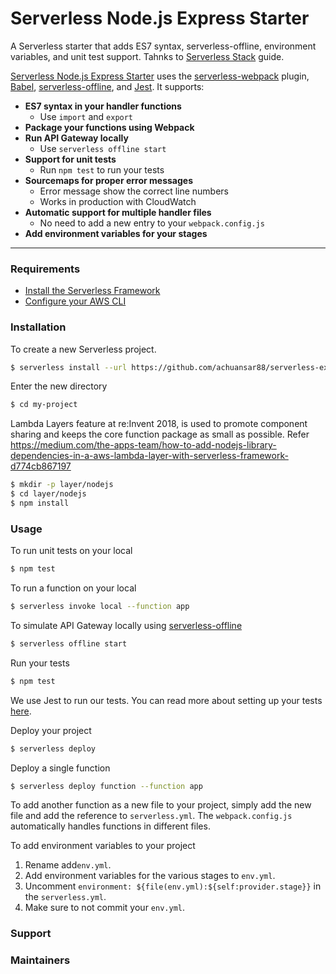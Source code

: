 # Serverless Node.js Express Starter

A Serverless starter that adds ES7 syntax, serverless-offline, environment variables, and unit test support. Tahnks to [Serverless Stack](http://serverless-stack.com) guide.

[Serverless Node.js Express Starter](https://github.com/achuansar88/serverless-express-es6) uses the [serverless-webpack](https://github.com/serverless-heaven/serverless-webpack) plugin, [Babel](https://babeljs.io), [serverless-offline](https://github.com/dherault/serverless-offline), and [Jest](https://facebook.github.io/jest/). It supports:

- **ES7 syntax in your handler functions**
  - Use `import` and `export`
- **Package your functions using Webpack**
- **Run API Gateway locally**
  - Use `serverless offline start`
- **Support for unit tests**
  - Run `npm test` to run your tests
- **Sourcemaps for proper error messages**
  - Error message show the correct line numbers
  - Works in production with CloudWatch
- **Automatic support for multiple handler files**
  - No need to add a new entry to your `webpack.config.js`
- **Add environment variables for your stages**

---

### Requirements

- [Install the Serverless Framework](https://serverless.com/framework/docs/providers/aws/guide/installation/)
- [Configure your AWS CLI](https://serverless.com/framework/docs/providers/aws/guide/credentials/)

### Installation

To create a new Serverless project.

``` bash
$ serverless install --url https://github.com/achuansar88/serverless-express-es6 --name my-project
```

Enter the new directory

``` bash
$ cd my-project
```

Lambda Layers feature at re:Invent 2018, is used to promote component sharing and keeps the core function package as small as possible. Refer https://medium.com/the-apps-team/how-to-add-nodejs-library-dependencies-in-a-aws-lambda-layer-with-serverless-framework-d774cb867197

``` bash
$ mkdir -p layer/nodejs
$ cd layer/nodejs
$ npm install 
```

### Usage

To run unit tests on your local

``` bash
$ npm test
```

To run a function on your local

``` bash
$ serverless invoke local --function app
```

To simulate API Gateway locally using [serverless-offline](https://github.com/dherault/serverless-offline)

``` bash
$ serverless offline start
```

Run your tests

``` bash
$ npm test
```

We use Jest to run our tests. You can read more about setting up your tests [here](https://facebook.github.io/jest/docs/en/getting-started.html#content).

Deploy your project

``` bash
$ serverless deploy
```

Deploy a single function

``` bash
$ serverless deploy function --function app
```

To add another function as a new file to your project, simply add the new file and add the reference to `serverless.yml`. The `webpack.config.js` automatically handles functions in different files.

To add environment variables to your project

1. Rename add`env.yml`.
2. Add environment variables for the various stages to `env.yml`.
3. Uncomment `environment: ${file(env.yml):${self:provider.stage}}` in the `serverless.yml`.
4. Make sure to not commit your `env.yml`.

### Support

### Maintainers

